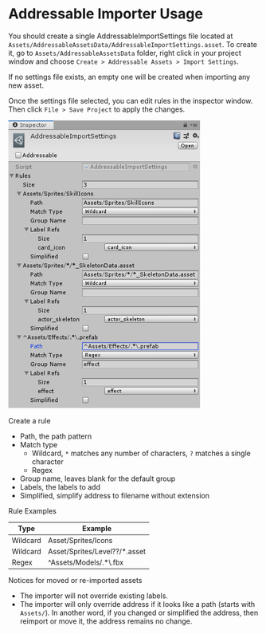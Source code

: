 # Addressable Importer Usage

You should create a single AddressableImportSettings file located at `Assets/AddressableAssetsData/AddressableImportSettings.asset`. To create it, go to `Assets/AddressableAssetsData` folder, right click in your project window and choose `Create > Addressable Assets > Import Settings`.

If no settings file exists, an empty one will be created when importing any new asset.

Once the settings file selected, you can edit rules in the inspector window. Then click `File > Save Project` to apply the changes.

![AddressableImportSettings Inspector](AddressableImportSettings-Insepctor.png)

Create a rule
- Path, the path pattern
- Match type
  - Wildcard, `*` matches any number of characters, `?` matches a single character
  - Regex
- Group name, leaves blank for the default group
- Labels, the labels to add
- Simplified, simplify address to filename without extension

Rule Examples

| Type     | Example             |
|----------|---------------------|
| Wildcard | Asset/Sprites/Icons |
| Wildcard | Asset/Sprites/Level??/*.asset |
| Regex    | ^Assets/Models/.*\\.fbx |

Notices for moved or re-imported assets
- The importer will not override existing labels.
- The importer will only override address if it looks like a path (starts with `Assets/`). In another word, if you changed or simplified the address, then reimport or move it, the address remains no change.
